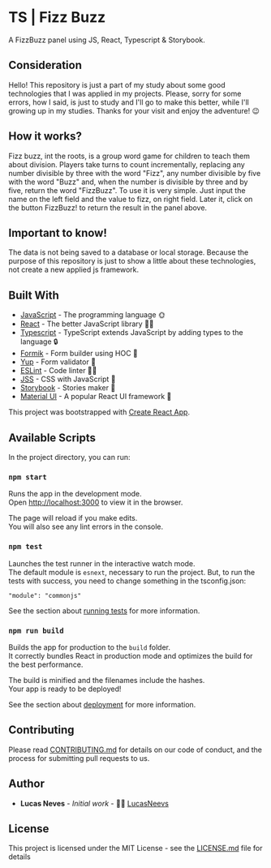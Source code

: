 # TS | Fizz Buzz

A FizzBuzz panel using JS, React, Typescript & Storybook.

## Consideration

Hello! This repository is just a part of  my study about some good technologies that I was applied in my projects. Please, sorry for some errors, how I said, is just to study and I'll go to make this better, while I'll growing up in my studies. Thanks for your visit and enjoy the adventure! 😉

## How it works?

Fizz buzz, int the roots, is a group word game for children to teach them about division. Players take turns to count incrementally, replacing any number divisible by three with the word "Fizz", any number divisible by five with the word "Buzz" and, when the number is divisible by three and by five, return the word "FizzBuzz". To use it is very simple. Just input the name on the left field and the value to fizz, on right field. Later it, click on the button FizzBuzz! to return the result in the panel above.

## Important to know!

The data is not being saved to a database or local storage. Because the purpose of this repository is just to show a little about these technologies, not create a new applied js framework. 

## Built With

* [JavaScript](https://pt.wikipedia.org/wiki/JavaScript) - The programming language 🌞
* [React](https://reactjs.org/) - The better JavaScript library 🙈💘
* [Typescript](https://www.typescriptlang.org/) - TypeScript extends JavaScript by adding types to the language 🔒
* [Formik](https://jaredpalmer.com/formik/docs/api/formik) - Form builder using HOC 📄
* [Yup](https://github.com/jquense/yup/blob/master/README.md) - Form validator 🔬
* [ESLint](https://eslint.org/) - Code linter 🕵‍♀
* [JSS](https://cssinjs.org/?v=v10.1.1) - CSS with JavaScript 💎
* [Storybook](https://storybook.js.org/) - Stories maker 📖
* [Material UI](https://material-ui.com/) - A popular React UI framework 🎨

This project was bootstrapped with [Create React App](https://github.com/facebook/create-react-app).

## Available Scripts

In the project directory, you can run:

### `npm start`

Runs the app in the development mode.<br />
Open [http://localhost:3000](http://localhost:3000) to view it in the browser.

The page will reload if you make edits.<br />
You will also see any lint errors in the console.

### `npm test`

Launches the test runner in the interactive watch mode.<br />
The default module is `esnext`, necessary to run the project. But, to run the tests with success, you need to change something in the tsconfig.json:

```
"module": "commonjs"
```

See the section about [running tests](https://facebook.github.io/create-react-app/docs/running-tests) for more information.

### `npm run build`

Builds the app for production to the `build` folder.<br />
It correctly bundles React in production mode and optimizes the build for the best performance.

The build is minified and the filenames include the hashes.<br />
Your app is ready to be deployed!

See the section about [deployment](https://facebook.github.io/create-react-app/docs/deployment) for more information.

## Contributing

Please read [CONTRIBUTING.md](https://github.com/LucasNeevs/nvs-fizzbuzz/blob/dev/CONTRIBUITING.md) for details on our code of conduct, and the process for submitting pull requests to us.

## Author

* **Lucas Neves** - *Initial work* - 👨‍💻 [LucasNeevs](https://github.com/LucasNeevs) 

## License

This project is licensed under the MIT License - see the [LICENSE.md](https://github.com/LucasNeevs/nvs-fizzbuzz/blob/master/LICENSE) file for details
